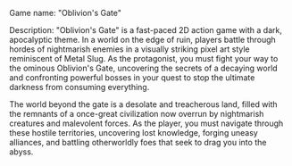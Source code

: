 Game name: "Oblivion's Gate"

Description: 
  "Oblivion's Gate" is a fast-paced 2D action game with a dark, apocalyptic theme. In a world on the edge of ruin, players battle through hordes of nightmarish enemies in a visually 
striking pixel art style reminiscent of Metal Slug. As the protagonist, you must fight your way to the ominous Oblivion's Gate, uncovering the secrets of a decaying world and 
confronting powerful bosses in your quest to stop the ultimate darkness from consuming everything.

  The world beyond the gate is a desolate and treacherous land, filled with the remnants of a once-great civilization now overrun by nightmarish creatures and malevolent forces. As 
the player, you must navigate through these hostile territories, uncovering lost knowledge, forging uneasy alliances, and battling otherworldly foes that seek to drag you into the abyss.
